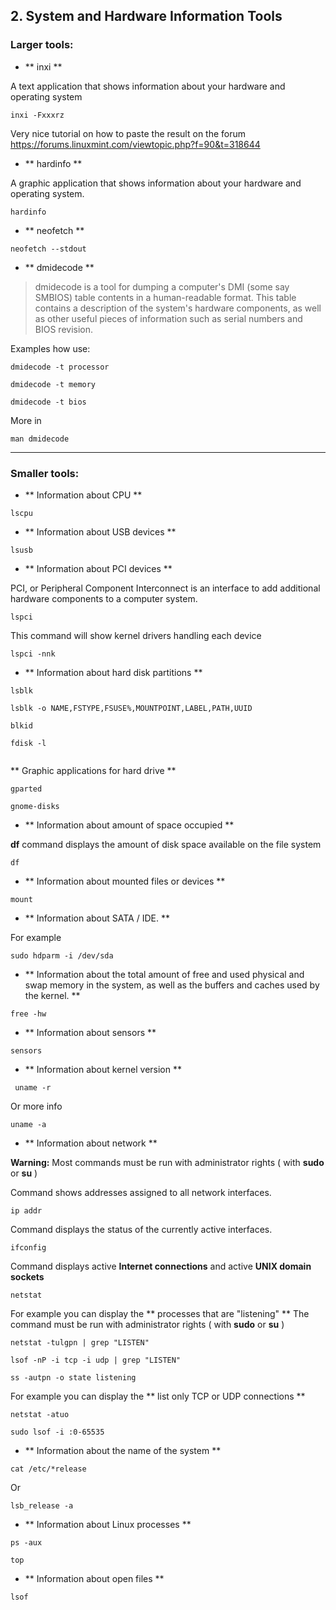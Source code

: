 

## 2. System and Hardware Information Tools

### Larger tools: 

* ** inxi **

A text application that shows information about your hardware and operating system 

```
inxi -Fxxxrz
```

Very nice tutorial on how to paste the result on the forum  
<https://forums.linuxmint.com/viewtopic.php?f=90&t=318644>


*  ** hardinfo **

A graphic application that shows information about your hardware and operating system. 

```
hardinfo
```

* ** neofetch **

```
neofetch --stdout 
```

*  ** dmidecode **

<blockquote>
       dmidecode is a tool for dumping a computer's DMI (some say SMBIOS) table contents in a human-readable format. This table contains a
       description of the system's hardware components, as well as other useful pieces of information such as serial numbers and BIOS  revision. 
</blockquote>

Examples how use:  


```
dmidecode -t processor
```

```
dmidecode -t memory
```

```
dmidecode -t bios
```

More in 
```
man dmidecode
```


----

### Smaller tools: 



*  ** Information about CPU **

```
lscpu
```

* ** Information about USB devices **

```
lsusb
```

* ** Information about PCI devices **

PCI, or Peripheral Component Interconnect is an interface to add additional hardware components to a computer system.

```
lspci
```

This command will show kernel drivers handling each device
```
lspci -nnk
```

* ** Information about hard disk partitions **

```
lsblk
```

```
lsblk -o NAME,FSTYPE,FSUSE%,MOUNTPOINT,LABEL,PATH,UUID
```

```
blkid
```

```
fdisk -l
```

```
```

** Graphic applications for hard drive **

```
gparted
```

```
gnome-disks
```

* ** Information about amount of space occupied  **

 **df** command displays the amount of disk space available on the file system

```
df
```

* ** Information about mounted files or devices   **

```
mount
```

* ** Information about SATA / IDE. **

For example
```
sudo hdparm -i /dev/sda
```

* ** Information about the total amount of free and used physical and swap memory in the system, as well as the buffers and caches used by the kernel.   **

```
free -hw
```

* ** Information about sensors **
```
sensors
```

* ** Information about kernel version **

```
 uname -r
```

Or more info
```
uname -a
```

* ** Information about network **

**Warning:**
Most commands must be run with administrator rights ( with **sudo** or **su** )


Command shows addresses assigned to all network interfaces.
```
ip addr
```

Command displays the status of the currently active interfaces.
```
ifconfig
```

Command displays active **Internet connections** and active **UNIX domain sockets**
```
netstat
```

For example you can display the ** processes that are "listening" **
The command must be run with administrator rights ( with **sudo** or **su** )
```
netstat -tulgpn | grep "LISTEN"
```
```
lsof -nP -i tcp -i udp | grep "LISTEN"
```
```
ss -autpn -o state listening
```

For example you can display the ** list only TCP or UDP connections **
```
netstat -atuo
```

```
sudo lsof -i :0-65535
```

* ** Information about the name of the system **

```
cat /etc/*release
```
Or
```
lsb_release -a
```

* ** Information about Linux processes **

```
ps -aux
```

```
top
```

* ** Information about open files **

```
lsof
```

